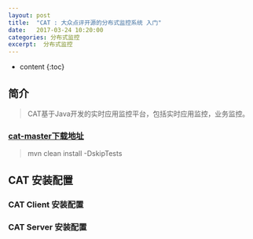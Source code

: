 ```yaml
---
layout: post
title:  "CAT : 大众点评开源的分布式监控系统 入门"
date:   2017-03-24 10:20:00
categories: 分布式监控
excerpt:  分布式监控 
---
```


* content
{:toc}

##  简介  

> CAT基于Java开发的实时应用监控平台，包括实时应用监控，业务监控。
  
### [cat-master下载地址](http://pan.baidu.com/s/1c9wvzK)
>  mvn clean install -DskipTests  

##  CAT  安装配置    
  
### CAT  Client  安装配置  
 
 ### CAT Server  安装配置  
